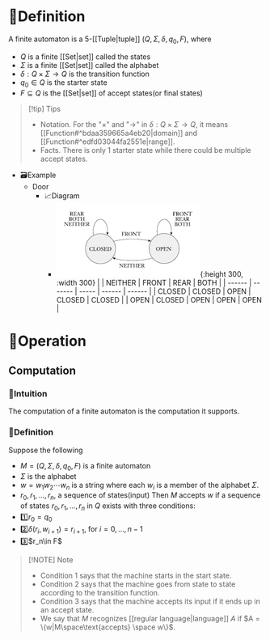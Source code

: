 # 📝Definition
A finite automaton is a 5-[[Tuple|tuple]] ($Q,\Sigma,\delta,q_0,F$), where
- $Q$ is a finite [[Set|set]] called the states
- $\Sigma$ is a finite [[Set|set]] called the alphabet
- $\delta:Q\times\Sigma\rightarrow Q$ is the transition function
- $q_0\in Q$ is the starter state
- $F\subseteq Q$ is the [[Set|set]] of accept states(or final states)

> [!tip] Tips
> - Notation. For the "$\times$" and "$\rightarrow$" in $\delta:Q\times\Sigma\rightarrow Q$, it means [[Function#^bdaa359665a4eb20|domain]] and [[Function#^edfd03044fa2551e|range]].
> - Facts. There is only 1 starter state while there could be multiple accept states.


- 🗃Example
    - Door
        - 📈Diagram
            - ![name](../assets/automaton_door.png){:height 300, :width 300}
              |        | NEITHER | FRONT | REAR   | BOTH   |
              | ------ | ------- | ----- | ------ | ------ |
              | CLOSED | CLOSED  | OPEN  | CLOSED | CLOSED |
              | OPEN   | CLOSED  | OPEN  | OPEN   | OPEN   |


# 💫Operation

## Computation
### 🧠Intuition
The computation of a finite automaton is the computation it supports.
### 📝Definition
Suppose the following
- $M = (Q,\Sigma,\delta,q_0,F)$ is a finite automaton
- $\Sigma$ is the alphabet
- $w = w_1w_2\cdots w_n$ is a string where each $w_i$ is a member of the alphabet $\Sigma$.
- $r_0, r_1, . . . , r_n$, a sequence of states(input)
Then $M$ accepts $w$ if a sequence of states $r_0, r_1, . . . , r_n$ in $Q$ exists with three conditions:
- 1️⃣$r_0=q_0$
- 2️⃣$\delta(r_i, w_{i+1})=r_{i+1}$, for $i=0,...,n-1$
- 3️⃣\$r_n\in F$

> [!NOTE] Note
> - Condition 1 says that the machine starts in the start state.
> - Condition 2 says that the machine goes from state to state according to the transition function.
> - Condition 3 says that the machine accepts its input if it ends up in an accept state.
> - We say that $M$ recognizes [[regular language|language]] $A$ if $A = \{w|M\space\text{accepts} \space w\}$.




